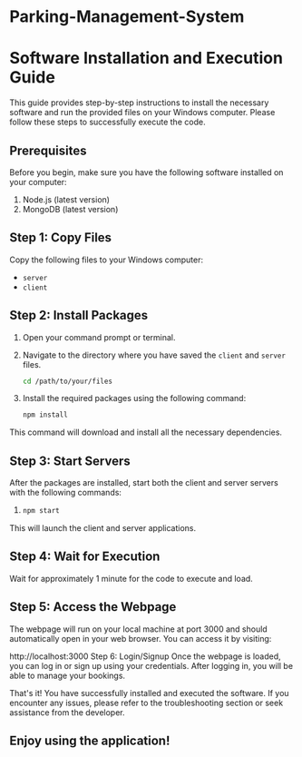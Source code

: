# Parking-Management-System

# Software Installation and Execution Guide

This guide provides step-by-step instructions to install the necessary software and run the provided files on your Windows computer. Please follow these steps to successfully execute the code.

## Prerequisites

Before you begin, make sure you have the following software installed on your computer:

1. Node.js (latest version)
2. MongoDB (latest version)

## Step 1: Copy Files

Copy the following files to your Windows computer:

- `server`
- `client`

## Step 2: Install Packages

1. Open your command prompt or terminal.
2. Navigate to the directory where you have saved the `client` and `server` files.

   ```bash
   cd /path/to/your/files

3. Install the required packages using the following command:

    ```bash
    npm install
This command will download and install all the necessary dependencies.

## Step 3: Start Servers
After the packages are installed, start both the client and server servers with the following commands:

1.  ```bash
    npm start
This will launch the client and server applications.

## Step 4: Wait for Execution
Wait for approximately 1 minute for the code to execute and load.

## Step 5: Access the Webpage
The webpage will run on your local machine at port 3000 and should automatically open in your web browser. You can access it by visiting:


http://localhost:3000
Step 6: Login/Signup
Once the webpage is loaded, you can log in or sign up using your credentials. After logging in, you will be able to manage your bookings.

That's it! You have successfully installed and executed the software. If you encounter any issues, please refer to the troubleshooting section or seek assistance from the developer.

## Enjoy using the application!




